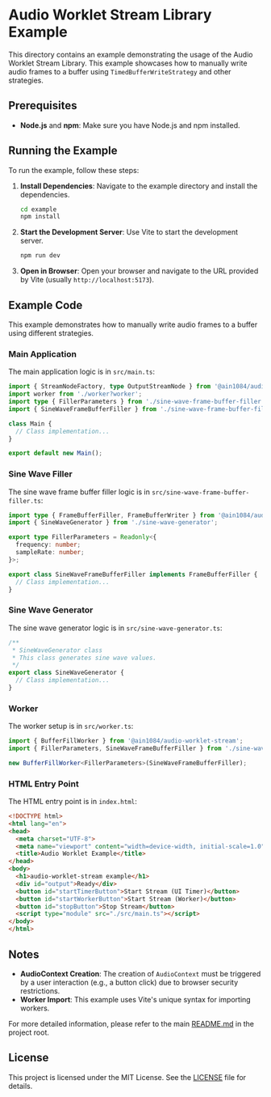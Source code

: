# Audio Worklet Stream Library Example

This directory contains an example demonstrating the usage of the Audio Worklet Stream Library. This example showcases how to manually write audio frames to a buffer using `TimedBufferWriteStrategy` and other strategies.

## Prerequisites

- **Node.js** and **npm**: Make sure you have Node.js and npm installed.

## Running the Example

To run the example, follow these steps:

1. **Install Dependencies**: Navigate to the example directory and install the dependencies.
   ```bash
   cd example
   npm install
   ```

2. **Start the Development Server**: Use Vite to start the development server.
   ```bash
   npm run dev
   ```

3. **Open in Browser**: Open your browser and navigate to the URL provided by Vite (usually `http://localhost:5173`).

## Example Code

This example demonstrates how to manually write audio frames to a buffer using different strategies.

### Main Application

The main application logic is in `src/main.ts`:

```typescript
import { StreamNodeFactory, type OutputStreamNode } from '@ain1084/audio-worklet-stream';
import worker from './worker?worker';
import type { FillerParameters } from './sine-wave-frame-buffer-filler';
import { SineWaveFrameBufferFiller } from './sine-wave-frame-buffer-filler';

class Main {
  // Class implementation...
}

export default new Main();
```

### Sine Wave Filler

The sine wave frame buffer filler logic is in `src/sine-wave-frame-buffer-filler.ts`:

```typescript
import type { FrameBufferFiller, FrameBufferWriter } from '@ain1084/audio-worklet-stream';
import { SineWaveGenerator } from './sine-wave-generator';

export type FillerParameters = Readonly<{
  frequency: number;
  sampleRate: number;
}>;

export class SineWaveFrameBufferFiller implements FrameBufferFiller {
  // Class implementation...
}
```

### Sine Wave Generator

The sine wave generator logic is in `src/sine-wave-generator.ts`:

```typescript
/**
 * SineWaveGenerator class
 * This class generates sine wave values.
 */
export class SineWaveGenerator {
  // Class implementation...
}
```

### Worker

The worker setup is in `src/worker.ts`:

```typescript
import { BufferFillWorker } from '@ain1084/audio-worklet-stream';
import { FillerParameters, SineWaveFrameBufferFiller } from './sine-wave-frame-buffer-filler';

new BufferFillWorker<FillerParameters>(SineWaveFrameBufferFiller);
```

### HTML Entry Point

The HTML entry point is in `index.html`:

```html
<!DOCTYPE html>
<html lang="en">
<head>
  <meta charset="UTF-8">
  <meta name="viewport" content="width=device-width, initial-scale=1.0">
  <title>Audio Worklet Example</title>
</head>
<body>
  <h1>audio-worklet-stream example</h1>
  <div id="output">Ready</div>
  <button id="startTimerButton">Start Stream (UI Timer)</button>
  <button id="startWorkerButton">Start Stream (Worker)</button>
  <button id="stopButton">Stop Stream</button>
  <script type="module" src="./src/main.ts"></script>
</body>
</html>
```

## Notes

- **AudioContext Creation**: The creation of `AudioContext` must be triggered by a user interaction (e.g., a button click) due to browser security restrictions.
- **Worker Import**: This example uses Vite's unique syntax for importing workers.

For more detailed information, please refer to the main [README.md](../README.md) in the project root.

## License

This project is licensed under the MIT License. See the [LICENSE](../LICENSE) file for details.